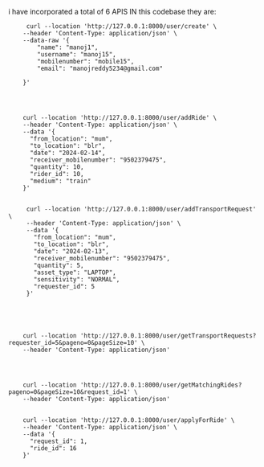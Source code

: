 i have incorporated a total of 6 APIS IN this codebase
they are:


         curl --location 'http://127.0.0.1:8000/user/create' \
        --header 'Content-Type: application/json' \
        --data-raw '{
            "name": "manoj1",
            "username": "manoj15",
            "mobilenumber": "mobile15",
            "email": "manojreddy5234@gmail.com"
        
        }'




        curl --location 'http://127.0.0.1:8000/user/addRide' \
        --header 'Content-Type: application/json' \
        --data '{
          "from_location": "mum",
          "to_location": "blr",
          "date": "2024-02-14",
          "receiver_mobilenumber": "9502379475",
          "quantity": 10,
          "rider_id": 10,
          "medium": "train"
        }'


         curl --location 'http://127.0.0.1:8000/user/addTransportRequest' \
         --header 'Content-Type: application/json' \
         --data '{
           "from_location": "mum",
           "to_location": "blr",
           "date": "2024-02-13",
           "receiver_mobilenumber": "9502379475",
           "quantity": 5,
           "asset_type": "LAPTOP",
           "sensitivity": "NORMAL",
           "requester_id": 5
         }'





        curl --location 'http://127.0.0.1:8000/user/getTransportRequests?requester_id=5&pageno=0&pageSize=10' \
        --header 'Content-Type: application/json'




        curl --location 'http://127.0.0.1:8000/user/getMatchingRides?pageno=0&pageSize=10&request_id=1' \
        --header 'Content-Type: application/json'


        curl --location 'http://127.0.0.1:8000/user/applyForRide' \
        --header 'Content-Type: application/json' \
        --data '{
          "request_id": 1,
          "ride_id": 16
        }'
